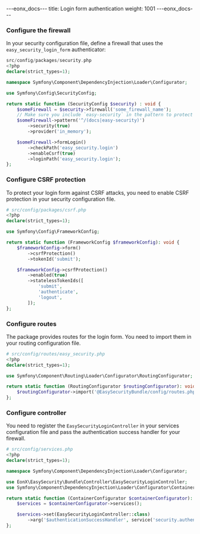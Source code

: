 ---eonx_docs---
title: Login form authentication
weight: 1001
---eonx_docs---

### Configure the firewall

In your security configuration file, define a firewall that uses the `easy_security_login_form` authenticator:

```php
src/config/packages/security.php
<?php
declare(strict_types=1);

namespace Symfony\Component\DependencyInjection\Loader\Configurator;

use Symfony\Config\SecurityConfig;

return static function (SecurityConfig $security) : void {
    $someFirewall = $security->firewall('some_firewall_name');
    // Make sure you include `easy-security` in the pattern to protect your login form
    $someFirewall->pattern('^/(docs|easy-security)')
        ->security(true)
        ->provider('in_memory');

    $someFirewall->formLogin()
        ->checkPath('easy_security.login')
        ->enableCsrf(true)
        ->loginPath('easy_security.login');
};
```

### Configure CSRF protection

To protect your login form against CSRF attacks, you need to enable CSRF protection in your security configuration file.

```php
# src/config/packages/csrf.php
<?php
declare(strict_types=1);

use Symfony\Config\FrameworkConfig;

return static function (FrameworkConfig $frameworkConfig): void {
    $frameworkConfig->form()
        ->csrfProtection()
        ->tokenId('submit');

    $frameworkConfig->csrfProtection()
        ->enabled(true)
        ->statelessTokenIds([
            'submit',
            'authenticate',
            'logout',
        ]);
};
```

### Configure routes

The package provides routes for the login form. You need to import them in your routing configuration file.

```php
# src/config/routes/easy_security.php
<?php
declare(strict_types=1);

use Symfony\Component\Routing\Loader\Configurator\RoutingConfigurator;

return static function (RoutingConfigurator $routingConfigurator): void {
    $routingConfigurator->import('@EasySecurityBundle/config/routes.php');
};
```

### Configure controller

You need to register the `EasySecurityLoginController` in your services configuration file and pass the authentication success handler for your firewall.

```php
# src/config/services.php
<?php
declare(strict_types=1);

namespace Symfony\Component\DependencyInjection\Loader\Configurator;

use EonX\EasySecurity\Bundle\Controller\EasySecurityLoginController;
use Symfony\Component\DependencyInjection\Loader\Configurator\ContainerConfigurator;

return static function (ContainerConfigurator $containerConfigurator): void {
    $services = $containerConfigurator->services();

    $services->set(EasySecurityLoginController::class)
        ->arg('$authenticationSuccessHandler', service('security.authentication.success_handler.<YOUR FIREWALL NAME>.form_login'));
};
```
